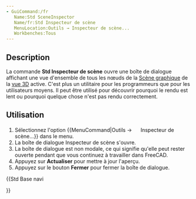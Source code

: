 ```yaml
---
- GuiCommand:/fr
   Name:Std SceneInspector
   Name/fr:Std Inspecteur de scène‏‎
   MenuLocation:Outils → Inspecteur de scène‏‎...
   Workbenches:Tous
---
```


## Description

La commande **Std Inspecteur de scène‏‎** ouvre une boîte de dialogue affichant une vue d\'ensemble de tous les nœuds de la [Scène graphique](Scenegraph/fr.md) de la [vue 3D](3D_view/fr.md) active. C\'est plus un utilitaire pour les programmeurs que pour les utilisateurs moyens. Il peut être utilisé pour découvrir pourquoi le rendu est lent ou pourquoi quelque chose n\'est pas rendu correctement.

## Utilisation

1.  Sélectionnez l\'option {{MenuCommand|Outils → <img src="images/Std_SceneInspector.svg" width=16px> Inspecteur de scène‏‎...}} dans le menu.
2.  La boîte de dialogue Inspecteur de scène s\'ouvre.
3.  La boîte de dialogue est non modale, ce qui signifie qu\'elle peut rester ouverte pendant que vous continuez à travailler dans FreeCAD.
4.  Appuyez sur **Actualiser** pour mettre à jour l\'aperçu.
5.  Appuyez sur le bouton **Fermer** pour fermer la boîte de dialogue.





{{Std Base navi

}}  
